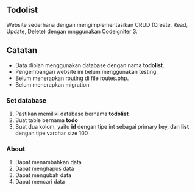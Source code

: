 ## Todolist
Website sederhana dengan mengimplementasikan CRUD (Create, Read, Update, Delete) dengan mnggunakan Codeigniter 3.

## Catatan
- Data diolah menggunakan database dengan nama **todolist**. 
- Pengembangan website ini belum menggunakan testing.
- Belum menerapkan routing di file routes.php.
- Belum menerapkan migration

### Set database
1) Pastikan memiliki database bernama **todolist**
2) Buat table bernama **todo**
3) Buat dua kolom, yaitu **id** dengan tipe int sebagai primary key, dan **list** dengan tipe varchar size 100

### About
1) Dapat menambahkan data
2) Dapat menghapus data
3) Dapat mengubah data
4) Dapat mencari data